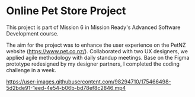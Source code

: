 # Online Pet Store Project

This project is part of Mission 6 in Mission Ready's Advanced Software Development course. 

The aim for the project was to enhance the user experience on the PetNZ website (https://www.pet.co.nz/). Collaborated with two UX designers, we applied agile methodology with daily standup meetings. Base on the Figma prototype redesigned by my designer partners, I completed the coding challenge in a week.


https://user-images.githubusercontent.com/98294710/175466498-5d2bde91-1eed-4e54-b06b-bd78ef8c2846.mp4
